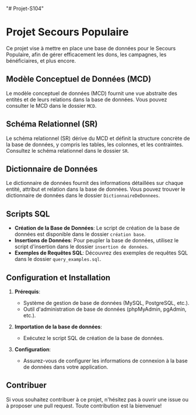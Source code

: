 "# Projet-S104" 
# Projet Secours Populaire

Ce projet vise à mettre en place une base de données pour le Secours Populaire, afin de gérer efficacement les dons, les campagnes, les bénéficiaires, et plus encore.

## Modèle Conceptuel de Données (MCD)

Le modèle conceptuel de données (MCD) fournit une vue abstraite des entités et de leurs relations dans la base de données. Vous pouvez consulter le MCD dans le dossier `MCD`.

## Schéma Relationnel (SR)

Le schéma relationnel (SR) dérive du MCD et définit la structure concrète de la base de données, y compris les tables, les colonnes, et les contraintes. Consultez le schéma relationnel dans le dossier `SR`.

## Dictionnaire de Données

Le dictionnaire de données fournit des informations détaillées sur chaque entité, attribut et relation dans la base de données. Vous pouvez trouver le dictionnaire de données dans le dossier `DictionnaireDeDonnees`.

## Scripts SQL

- **Création de la Base de Données**: Le script de création de la base de données est disponible dans le dossier `création base`.
- **Insertions de Données**: Pour peupler la base de données, utilisez le script d'insertion dans le dossier `insertion de données`.
- **Exemples de Requêtes SQL**: Découvrez des exemples de requêtes SQL dans le dossier `query_examples.sql`.

## Configuration et Installation

1. **Prérequis**:
   - Système de gestion de base de données (MySQL, PostgreSQL, etc.).
   - Outil d'administration de base de données (phpMyAdmin, pgAdmin, etc.).

2. **Importation de la base de données**:
   - Exécutez le script SQL de création de la base de données.

3. **Configuration**:
   - Assurez-vous de configurer les informations de connexion à la base de données dans votre application.

## Contribuer

Si vous souhaitez contribuer à ce projet, n'hésitez pas à ouvrir une issue ou à proposer une pull request. Toute contribution est la bienvenue!
